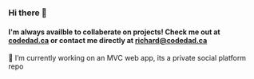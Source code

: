 ### Hi there 👋

#### I'm always availble to collaberate on projects! Check me out at [codedad.ca](codedad.ca) or contact me directly at richard@codedad.ca

🔭 I’m currently working on an MVC web app, its a private social platform repo

